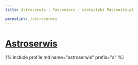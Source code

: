 ```yaml
---
title: Astroserwis | Patromierz - statystyki Patronite.pl

permalink: /astroserwis
---
```


# [Astroserwis](https://patronite.pl/astroserwis)

{% include profile.md name="astroserwis" prefix="a" %}
